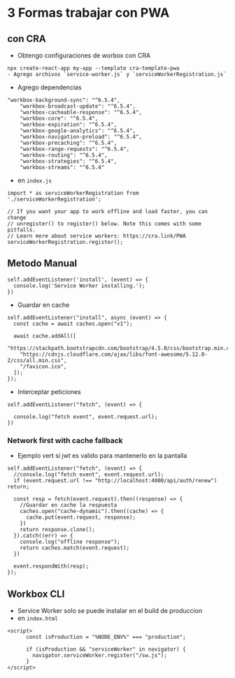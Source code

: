 # 3 Formas trabajar con PWA
## con CRA
- Obtengo configuraciones de worbox con CRA
```
npx create-react-app my-app --template cra-template-pwa
- Agrego archivos `service-worker.js` y `serviceWorkerRegistration.js`
```
- Agrego dependencias
```
"workbox-background-sync": "^6.5.4",
    "workbox-broadcast-update": "^6.5.4",
    "workbox-cacheable-response": "^6.5.4",
    "workbox-core": "^6.5.4",
    "workbox-expiration": "^6.5.4",
    "workbox-google-analytics": "^6.5.4",
    "workbox-navigation-preload": "^6.5.4",
    "workbox-precaching": "^6.5.4",
    "workbox-range-requests": "^6.5.4",
    "workbox-routing": "^6.5.4",
    "workbox-strategies": "^6.5.4",
    "workbox-streams": "^6.5.4"
```
- en `index.js`
```
import * as serviceWorkerRegistration from './serviceWorkerRegistration';

// If you want your app to work offline and load faster, you can change
// unregister() to register() below. Note this comes with some pitfalls.
// Learn more about service workers: https://cra.link/PWA
serviceWorkerRegistration.register();
```

## Metodo Manual
```
self.addEventListener('install', (event) => {
  console.log('Service Worker installing.');
})
```
- Guardar en cache
```
self.addEventListener("install", async (event) => {
  const cache = await caches.open("v1");

  await cache.addAll([
    "https://stackpath.bootstrapcdn.com/bootstrap/4.5.0/css/bootstrap.min.css",
    "https://cdnjs.cloudflare.com/ajax/libs/font-awesome/5.12.0-2/css/all.min.css",
    "/favicon.ico",
  ]);
});
```
- Interceptar peticiones
```
self.addEventListener("fetch", (event) => {

  console.log("fetch event", event.request.url);
})
```
### Network first with cache fallback
- Ejemplo vert si jwt es valido para mantenerlo en la pantalla
```
self.addEventListener("fetch", (event) => {
  //console.log("fetch event", event.request.url);
  if (event.request.url !== "http://localhost:4000/api/auth/renew") return;

  const resp = fetch(event.request).then((response) => {
    //Guardar en cache la respuesta
    caches.open("cache-dynamic").then((cache) => {
      cache.put(event.request, response);
    })
    return response.clone();
  }).catch((err) => {
    console.log("offline response");
    return caches.match(event.request);
  })

  event.respondWith(resp);
});
```

## Workbox CLI
- Service Worker solo se puede instalar en el build de produccion
- en `index.html`
```
<script>
      const isProduction = "%NODE_ENV%" === "production";

      if (isProduction && "serviceWorker" in navigator) {
        navigator.serviceWorker.register("/sw.js");
      }
</script>
```